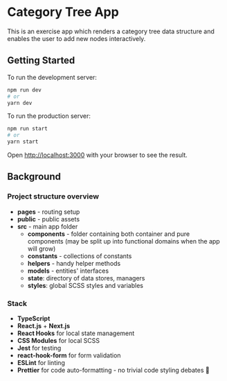 # Category Tree App

This is an exercise app which renders a category tree data structure and enables the user to add new nodes interactively.

## Getting Started

To run the development server:

```bash
npm run dev
# or
yarn dev
```

To run the production server:

```bash
npm run start
# or
yarn start
```

Open [http://localhost:3000](http://localhost:3000) with your browser to see the result.

## Background

### Project structure overview

- **pages** - routing setup
- **public** - public assets
- **src** - main app folder
  - **components** - folder containing both container and pure components (may be split up into functional domains when the app will grow)
  - **constants** - collections of constants
  - **helpers** - handy helper methods
  - **models** - entities' interfaces
  - **state**: directory of data stores, managers
  - **styles**: global SCSS styles and variables

### Stack

- **TypeScript**
- **React.js** + **Next.js**
- **React Hooks** for local state management
- **CSS Modules** for local SCSS
- **Jest** for testing
- **react-hook-form** for form validation
- **ESLint** for linting
- **Prettier** for code auto-formatting - no trivial code styling debates 🙏
